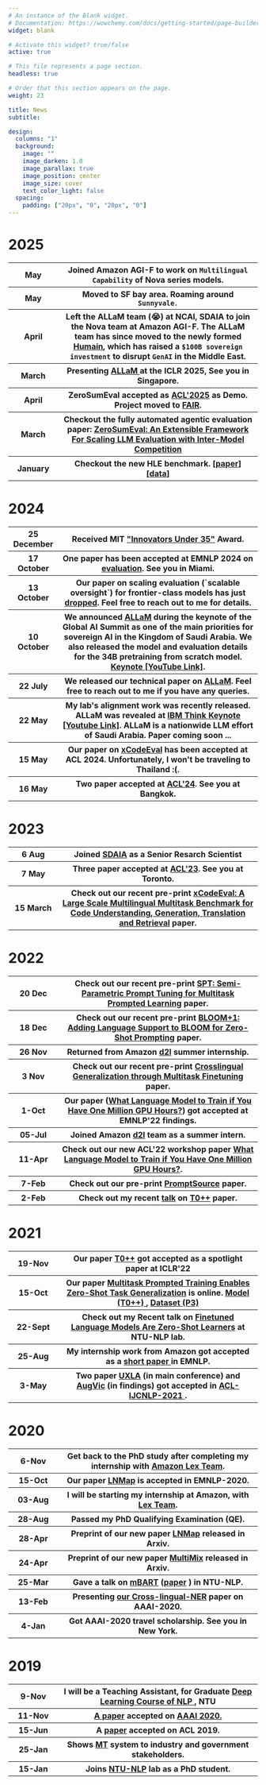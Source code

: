 ```yaml
---
# An instance of the Blank widget.
# Documentation: https://wowchemy.com/docs/getting-started/page-builder/
widget: blank

# Activate this widget? true/false
active: true

# This file represents a page section.
headless: true

# Order that this section appears on the page.
weight: 23

title: News
subtitle:

design:
  columns: "1"
  background:
    image: ""
    image_darken: 1.0
    image_parallax: true
    image_position: center
    image_size: cover
    text_color_light: false
  spacing:
    padding: ["20px", "0", "20px", "0"]
---
```


# 2025
<table class="tg">
  <tr>
      <th class="tg-s268" width="20%">May</th>
      <th class="tg-s268">Joined Amazon AGI-F to work on <strong><code>Multilingual Capability</strong></code> of Nova series models.</th>
  </tr>
  <tr>
      <th class="tg-s268" width="20%">May</th>
      <th class="tg-s268">Moved to SF bay area. Roaming around <strong><code>Sunnyvale<strong><code>.</th>
  </tr>
  <tr>
      <th class="tg-s268" width="20%">April</th>
      <th class="tg-s268">Left the ALLaM team (😭) at NCAI, SDAIA to join the Nova team at Amazon AGI-F. The ALLaM team has since moved to the newly formed <a href=-"https://www.humain.ai/en/">Humain</a>, which has raised a <strong><code>$100B sovereign investment</code></strong> to disrupt <strong><code>GenAI</code></strong> in the Middle East.</th>
  </tr>
  <tr>
    <th class="tg-s268" width="20%">March</th>
    <th class="tg-s268">Presenting <a href="https://arxiv.org/abs/2407.15390"> ALLaM </a> at the ICLR 2025, See you in Singapore.</th>
  </tr>
  <tr>
      <th class="tg-s268" width="20%">April</th>
      <th class="tg-s268"> ZeroSumEval accepted as <a href="https://2025.aclweb.org/">ACL'2025</a> as Demo. Project moved to <a href="https://github.com/facebookresearch/ZeroSumEval">FAIR</a>.</th>
  </tr>
  <tr>
      <th class="tg-s268" width="20%">March</th>
      <th class="tg-s268">Checkout the fully automated agentic evaluation paper: <a href="https://arxiv.org/abs/2503.10673">ZeroSumEval: An Extensible Framework For Scaling LLM Evaluation with Inter-Model Competition</a> </th>
  </tr>
  <tr>
      <th class="tg-s268" width="20%">January</th>
      <th class="tg-s268">Checkout the new HLE benchmark. [<a href="https://arxiv.org/abs/2501.14249">paper</a>] [<a href="https://huggingface.co/datasets/cais/hle">data</a>]</th>
  </tr>

</table>


# 2024

<table class="tg">
  <tr>
      <th class="tg-s268" width="20%">25 December</th>
      <th class="tg-s268">Received MIT <a href="https://majarra.com/en/about/news/iu35-MENA-winners-2024">"Innovators Under 35"</a> Award.</th>
  </tr>
  <tr>
      <th class="tg-s268" width="20%">17 October</th>
      <th class="tg-s268">One paper has been accepted at EMNLP 2024 on <a href="https://arxiv.org/pdf/2407.04069">evaluation</a>. See you in Miami.</th>
  </tr>
  <tr>
      <th class="tg-s268" width="20%">13 October</th>
      <th class="tg-s268">Our paper on scaling evaluation (`scalable oversight`) for frontier-class models has just <a href="https://openreview.net/forum?id=YGDWW6rzYX">dropped</a>. Feel free to reach out to me for details.</th>
  </tr>
  <tr>
      <th class="tg-s268" width="20%">10 October</th>
      <th class="tg-s268">We announced <a href="https://arxiv.org/abs/2407.15390">ALLaM</a> during the keynote of the Global AI Summit as one of the main priorities for sovereign AI in the Kingdom of Saudi Arabia. We also released the model and evaluation details for the 34B pretraining from scratch model. <a href="https://www.youtube.com/watch?v=Mvya_a0OA-0&t=28846s">Keynote [YouTube Link]</a>.</th>
  </tr>
  <tr>
      <th class="tg-s268" width="20%">22 July</th>
      <th class="tg-s268">We released our technical paper on <a href="https://arxiv.org/abs/2407.15390">ALLaM</a>. Feel free to reach out to me if you have any queries.</th>
  </tr>
  <tr>
    <th class="tg-s268" width="20%">22 May</th>
    <th class="tg-s268"> My lab's alignment work was recently released. ALLaM was revealed at <a href="https://mea.newsroom.ibm.com/sdaia-launches-allam-on-watsonx">IBM Think <a href="https://www.youtube.com/watch?v=NdoScvKnFGo"> Keynote [Youtube Link]</a>. ALLaM is a nationwide LLM effort of Saudi Arabia. Paper coming soon ...</th>
  </tr>
  <tr>
    <th class="tg-s268" width="20%">15 May</th>
    <th class="tg-s268">Our paper on <a href="https://arxiv.org/pdf/2407.04069">xCodeEval</a> has been accepted at ACL 2024. Unfortunately, I won't be traveling to Thailand :(.</th>
  </tr>
  <tr>
    <th class="tg-s268" width="20%">16 May</th>
    <th class="tg-s268">Two paper accepted at <a href="https://2023.aclweb.org/">ACL'24</a>. See you at Bangkok.</th>
  </tr>

</table>


# 2023

<table class="tg">

  <tr>
    <th class="tg-s268" width="20%">6 Aug</th>
    <th class="tg-s268">Joined <a href="https://sdaia.gov.sa/en/default.aspx">SDAIA</a> as a Senior Resarch Scientist</th>
  </tr>

  <tr>
    <th class="tg-s268" width="20%">7 May</th>
    <th class="tg-s268">Three paper accepted at <a href="https://2023.aclweb.org/">ACL'23</a>. See you at Toronto.</th>
  </tr>

  <tr>
    <th class="tg-s268" width="20%">15 March</th>
    <th class="tg-s268">Check out our recent pre-print <a href="https://arxiv.org/abs/2303.03004">xCodeEval: A Large Scale Multilingual Multitask Benchmark for Code Understanding, Generation, Translation and Retrieval</a> paper.</th>
  </tr>
</table>

# 2022

<table class="tg">
  
  <tr>
    <th class="tg-s268" width="20%">20 Dec</th>
    <th class="tg-s268">Check out our recent pre-print <a href="https://arxiv.org/abs/2212.10929">SPT: Semi-Parametric Prompt Tuning for Multitask Prompted Learning</a> paper.</th>
  </tr>
  <tr>
    <th class="tg-s268" width="20%">18 Dec</th>
    <th class="tg-s268">Check out our recent pre-print <a href="https://arxiv.org/abs/2212.09535">BLOOM+1: Adding Language Support to BLOOM for Zero-Shot Prompting</a> paper.</th>
  </tr>
  <tr>
    <th class="tg-s268" width="20%">26 Nov</th>
    <th class="tg-s268">Returned from Amazon <a href="https://d2l.ai/">d2l</a> summer internship.</th>
  </tr>
  <tr>
    <th class="tg-s268" width="20%">3 Nov</th>
    <th class="tg-s268">Check out our recent pre-print <a href="https://arxiv.org/abs/2211.01786">Crosslingual Generalization through Multitask Finetuning</a> paper.</th>
  </tr>
  <tr>
    <th class="tg-s268" width="20%">1-Oct</th>
    <th class="tg-s268">Our paper (<a href="https://arxiv.org/abs/2210.15424">What Language Model to Train if You Have One Million GPU Hours?</a>) got accepted at EMNLP'22 findings.</th>
  </tr>
  <tr>
    <th class="tg-s268" width="20%">05-Jul</th>
    <th class="tg-s268">Joined Amazon <a href="https://d2l.ai/">d2l</a> team as a summer intern.</th>
  </tr>
  <tr>
    <th class="tg-s268" width="20%">11-Apr</th>
    <th class="tg-s268">Check out our new ACL'22 workshop paper <a href="https://openreview.net/pdf?id=rI7BL3fHIZq">What Language Model to Train if You Have One Million GPU Hours?</a>. </th>
  </tr>
  <tr>
    <th class="tg-s268" width="20%">7-Feb</th>
    <th class="tg-s268">Check out our pre-print <a href="https://arxiv.org/abs/2202.01279">PromptSource</a> paper. </th>
  </tr>
  <tr>
    <th class="tg-s268" width="20%">2-Feb</th>
    <th class="tg-s268">Check out my recent <a href="https://www.dropbox.com/s/i4phu8i9n58v7kd/T0pp.pdf">talk</a> on <a href="https://arxiv.org/abs/2110.08207">T0++</a> paper. </th>
  </tr>
</table>


# 2021

<table class="tg">
  <tr>
    <th class="tg-s268" width="20%">19-Nov</th>
    <th class="tg-s268">Our paper <a href="https://arxiv.org/abs/2110.08207">T0++</a> got accepted as a spotlight paper at ICLR'22 </th>
  </tr>
  <tr>
    <th class="tg-s268" width="20%">15-Oct</th>
    <th class="tg-s268">Our paper <a href="https://arxiv.org/abs/2110.08207">Multitask Prompted Training Enables Zero-Shot Task Generalization</a> is online. <a href="https://huggingface.co/bigscience/T0pp"> Model (T0++) </a>, <a href="https://huggingface.co/datasets/bigscience/P3"> Dataset (P3) </a> </th>
  </tr>
  <tr>
    <th class="tg-s268" width="20%">22-Sept</th>
    <th class="tg-s268">Check out my Recent talk on <a href="https://www.dropbox.com/s/vegvg0srhnkaoes/FLAN.pdf">Finetuned Language Models Are Zero-Shot Learners</a> at NTU-NLP lab. </th>
  </tr>
  <tr>
    <th class="tg-s268" width="20%">25-Aug</th> 
    <th class="tg-s268">My internship work from Amazon got accepted as a <a href="https://arxiv.org/abs/2109.02221"> short paper </a> in EMNLP. </th>
  </tr>
  <tr>
    <th class="tg-s268" width="20%">3-May</th> 
    <th class="tg-s268">Two paper <a href="https://arxiv.org/abs/2004.13240">UXLA</a> (in main conference) and <a href="https://arxiv.org/abs/2106.05141">AugVic</a> (in findings) got accepted in <a href="https://2021.aclweb.org/">ACL-IJCNLP-2021 </a>. </th>
  </tr>
</table>


# 2020

<table class="tg">
 
  <tr>
    <th class="tg-s268" width="20%">6-Nov</th>
    <th class="tg-s268">Get back to the PhD study after completing my internship with <a href="https://aws.amazon.com/lex/">Amazon Lex Team</a>. </th>
  </tr>
  
  <tr>
    <th class="tg-s268" width="20%">15-Oct</th>
    <th class="tg-s268">Our paper <a href="https://arxiv.org/abs/2004.13889">LNMap</a> is accepted in EMNLP-2020. </th>
  </tr>
  <tr>
    <th class="tg-s268" width="20%">03-Aug</th>
    <th class="tg-s268">I will be starting my internship at Amazon, with <a href="https://aws.amazon.com/lex/">Lex Team</a>. </th>
  </tr>
  <tr>
    <th class="tg-s268" width="20%">28-Aug</th>
    <th class="tg-s268">Passed my PhD Qualifying Examination (QE). </th>
  </tr>
  <tr>
    <th class="tg-s268" width="20%">28-Apr</th>
    <th class="tg-s268">Preprint of our new paper <a href="https://arxiv.org/abs/2004.13889">LNMap</a> released in Arxiv. </th>
  </tr>
    <tr>
    <th class="tg-s268" width="20%">24-Apr</th>
    <th class="tg-s268">Preprint of our new paper <a href="https://arxiv.org/abs/2004.13240">MultiMix</a> released in Arxiv. </th>
  </tr>
  </tr>
    <tr>
    <th class="tg-s268" width="20%">25-Mar</th>
    <th class="tg-s268">Gave a talk on  <a href="https://www.dropbox.com/s/ggnfgzoeo90ck1k/mBART.pdf">mBART</a>  (<a href="https://arxiv.org/abs/2001.08210">paper</a> ) in NTU-NLP. </th>
  </tr>
  <tr>
    <th class="tg-s268" width="20%">13-Feb</th>
    <th class="tg-s268">Presenting <a href="https://arxiv.org/abs/1911.09812">our Cross-lingual-NER</a> paper on AAAI-2020. </th>
  </tr>
  <tr>
    <th class="tg-s268">4-Jan</th>
    <th class="tg-s268">Got AAAI-2020 travel scholarship. See you in New York. </th>
  </tr>
</table>


# 2019

  <table class="tg">
  <tr>
    <th class="tg-s268" width="20%">9-Nov</th>
    <th class="tg-s268">I will be a Teaching Assistant, for Graduate <a href="https://ntunlpsg.github.io/ce7455_deep-nlp-20/"> Deep Learning Course of NLP </a>, NTU</th>
  </tr>
  <tr>
    <th class="tg-s268">11-Nov</th>
    <th class="tg-s268"><a href="https://arxiv.org/abs/1911.09812">A  paper</a> accepted on <a href="https://aaai.org/Conferences/AAAI-20/">AAAI 2020.</a> </th>
  </tr>
  <tr>
    <th class="tg-s268">15-Jun</th>
    <th class="tg-s268">A  <a href="https://arxiv.org/abs/1905.05682">paper</a> accepted on ACL 2019. </th>
  </tr>
  <tr>
    <th class="tg-s268">25-Jan</th>
    <th class="tg-s268">Shows <a href="https://ntunlpsg.github.io/project/malay-english-neural-machine-translator/">MT</a> system to industry and government stakeholders.</th>
  </tr>
  <tr>
    <th class="tg-s268">15-Jan</th>
    <th class="tg-s268">Joins <a href="https://ntunlpsg.github.io/">NTU-NLP</a> lab as a PhD student.</th>
  </tr>
</table>
